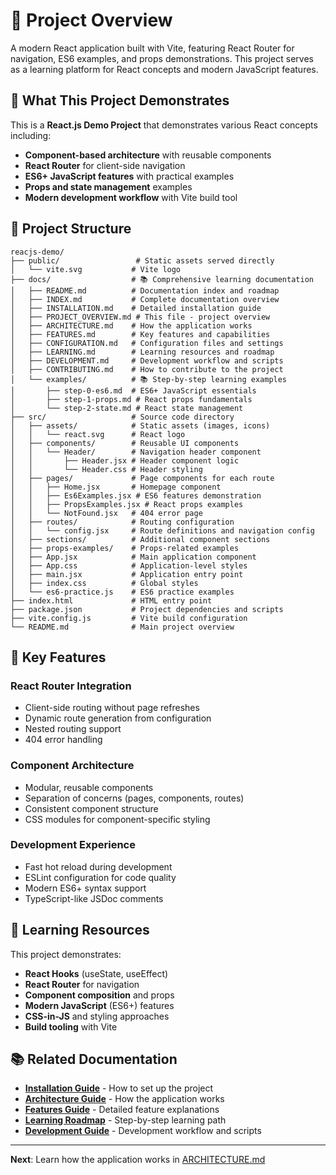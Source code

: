 # 🚀 Project Overview

A modern React application built with Vite, featuring React Router for navigation, ES6 examples, and props demonstrations. This project serves as a learning platform for React concepts and modern JavaScript features.

## 🎯 What This Project Demonstrates

This is a **React.js Demo Project** that demonstrates various React concepts including:
- **Component-based architecture** with reusable components
- **React Router** for client-side navigation
- **ES6+ JavaScript features** with practical examples
- **Props and state management** examples
- **Modern development workflow** with Vite build tool

## 📁 Project Structure

```
reacjs-demo/
├── public/                 # Static assets served directly
│   └── vite.svg           # Vite logo
├── docs/                  # 📚 Comprehensive learning documentation
│   ├── README.md          # Documentation index and roadmap
│   ├── INDEX.md           # Complete documentation overview
│   ├── INSTALLATION.md    # Detailed installation guide
│   ├── PROJECT_OVERVIEW.md # This file - project overview
│   ├── ARCHITECTURE.md    # How the application works
│   ├── FEATURES.md        # Key features and capabilities
│   ├── CONFIGURATION.md   # Configuration files and settings
│   ├── LEARNING.md        # Learning resources and roadmap
│   ├── DEVELOPMENT.md     # Development workflow and scripts
│   ├── CONTRIBUTING.md    # How to contribute to the project
│   └── examples/          # 📚 Step-by-step learning examples
│       ├── step-0-es6.md  # ES6+ JavaScript essentials
│       ├── step-1-props.md # React props fundamentals
│       └── step-2-state.md # React state management
├── src/                   # Source code directory
│   ├── assets/            # Static assets (images, icons)
│   │   └── react.svg      # React logo
│   ├── components/        # Reusable UI components
│   │   └── Header/        # Navigation header component
│   │       ├── Header.jsx # Header component logic
│   │       └── Header.css # Header styling
│   ├── pages/             # Page components for each route
│   │   ├── Home.jsx       # Homepage component
│   │   ├── Es6Examples.jsx # ES6 features demonstration
│   │   ├── PropsExamples.jsx # React props examples
│   │   └── NotFound.jsx   # 404 error page
│   ├── routes/            # Routing configuration
│   │   └── config.jsx     # Route definitions and navigation config
│   ├── sections/          # Additional component sections
│   ├── props-examples/    # Props-related examples
│   ├── App.jsx            # Main application component
│   ├── App.css            # Application-level styles
│   ├── main.jsx           # Application entry point
│   ├── index.css          # Global styles
│   └── es6-practice.js    # ES6 practice examples
├── index.html             # HTML entry point
├── package.json           # Project dependencies and scripts
├── vite.config.js         # Vite build configuration
└── README.md              # Main project overview
```

## 🎯 Key Features

### React Router Integration
- Client-side routing without page refreshes
- Dynamic route generation from configuration
- Nested routing support
- 404 error handling

### Component Architecture
- Modular, reusable components
- Separation of concerns (pages, components, routes)
- Consistent component structure
- CSS modules for component-specific styling

### Development Experience
- Fast hot reload during development
- ESLint configuration for code quality
- Modern ES6+ syntax support
- TypeScript-like JSDoc comments

## 🚀 Learning Resources

This project demonstrates:
- **React Hooks** (useState, useEffect)
- **React Router** for navigation
- **Component composition** and props
- **Modern JavaScript** (ES6+) features
- **CSS-in-JS** and styling approaches
- **Build tooling** with Vite

## 📚 Related Documentation

- **[Installation Guide](./INSTALLATION.md)** - How to set up the project
- **[Architecture Guide](./ARCHITECTURE.md)** - How the application works
- **[Features Guide](./FEATURES.md)** - Detailed feature explanations
- **[Learning Roadmap](./LEARNING.md)** - Step-by-step learning path
- **[Development Guide](./DEVELOPMENT.md)** - Development workflow and scripts

---

**Next**: Learn how the application works in [ARCHITECTURE.md](./ARCHITECTURE.md)

